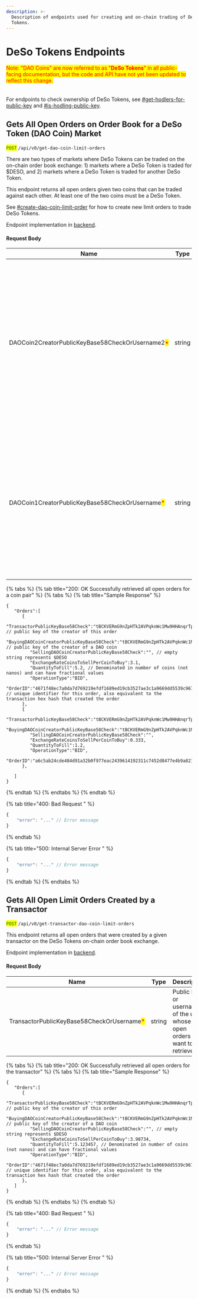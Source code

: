 ```yaml
---
description: >-
  Description of endpoints used for creating and on-chain trading of DeSo
  Tokens.
---
```


# DeSo Tokens Endpoints

<mark style="color:red;">Note: "DAO Coins" are now referred to as "</mark><mark style="color:red;">**DeSo Tokens**</mark><mark style="color:red;">" in all public-facing documentation, but the code and API have not yet been updated to reflect this change.</mark>\
\
\
For endpoints to check ownership of DeSo Tokens, see [#get-hodlers-for-public-key](social-endpoints.md#get-hodlers-for-public-key "mention") and [#is-hodling-public-key](social-endpoints.md#is-hodling-public-key "mention").

## Gets All Open Orders on Order Book for a DeSo Token (DAO Coin) Market

<mark style="color:green;">`POST`</mark> `/api/v0/get-dao-coin-limit-orders`

There are two types of markets where DeSo Tokens can be traded on the on-chain order book exchange: 1) markets where a DeSo Token is traded for $DESO, and 2) markets where a DeSo Token is traded for another DeSo Token.

This endpoint returns all open orders given two coins that can be traded against each other. At least one of the two coins must be a DeSo Token.

See [#create-dao-coin-limit-order](../construct-transactions/dao-transactions-api.md#create-dao-coin-limit-order "mention") for how to create new limit orders to trade DeSo Tokens.

Endpoint implementation in [backend](https://github.com/deso-protocol/backend/blob/0af8093227b219de31487ac129e799fee61e39ef/routes/dao\_coin\_exchange.go#L37).

#### Request Body

| Name                                                                             | Type   | Description                                                                                                                                                                                            |
| -------------------------------------------------------------------------------- | ------ | ------------------------------------------------------------------------------------------------------------------------------------------------------------------------------------------------------ |
| DAOCoin2CreatorPublicKeyBase58CheckOrUsername2<mark style="color:red;">\*</mark> | string | <p>Public key or username of the creator of the DAO, whose DeSo Token makes up the second side of the market.</p><p></p><p>An empty string here represents $DESO as the second side of the market.</p> |
| DAOCoin1CreatorPublicKeyBase58CheckOrUsername<mark style="color:red;">\*</mark>  | string | <p>Public key or username of the creator of the Token, whose DeSo Token makes up one side of a market.</p><p></p><p>An empty string here represents $DESO as one side of the market.</p>               |

{% tabs %}
{% tab title="200: OK Successfully retrieved all open orders for a coin pair" %}
{% tabs %}
{% tab title="Sample Response" %}
```json5
{
   "Orders":[
      {
         "TransactorPublicKeyBase58Check":"tBCKVERmG9nZpHTk2AVPqknWc1Mw9HHAnqrTpW1RnXpXMQ4PsQgnmV", // public key of the creator of this order
         "BuyingDAOCoinCreatorPublicKeyBase58Check":"tBCKVERmG9nZpHTk2AVPqknWc1Mw9HHAnqrTpW1RnXpXMQ4PsQgnmV", // public key of the creator of a DAO coin
         "SellingDAOCoinCreatorPublicKeyBase58Check":"", // empty string represents $DESO
         "ExchangeRateCoinsToSellPerCoinToBuy":3.1,
         "QuantityToFill":5.2, // Denominated in number of coins (not nanos) and can have fractional values
         "OperationType":"BID",
         "OrderID":"4671f48ec7a0da7d769219efdf1689ed19cb3527ae3c1a9669dd5539c9674426" // unique identifier for this order, also equivalent to the transaction hex hash that created the order
      },
      {
         "TransactorPublicKeyBase58Check":"tBCKVERmG9nZpHTk2AVPqknWc1Mw9HHAnqrTpW1RnXpXMQ4PsQgnmV",
         "BuyingDAOCoinCreatorPublicKeyBase58Check":"tBCKVERmG9nZpHTk2AVPqknWc1Mw9HHAnqrTpW1RnXpXMQ4PsQgnmV",
         "SellingDAOCoinCreatorPublicKeyBase58Check":"",
         "ExchangeRateCoinsToSellPerCoinToBuy":0.333,
         "QuantityToFill":1.2,
         "OperationType":"BID",
         "OrderID":"a6c5ab24cde484d91a32b0f977eac2439614192311c7452d8477e4b9a821fc1c"
      },
      
   ]
}

```
{% endtab %}
{% endtabs %}
{% endtab %}

{% tab title="400: Bad Request " %}
```javascript
{
    "error": "..." // Error message
}
```
{% endtab %}

{% tab title="500: Internal Server Error " %}
```javascript
{
    "error": "..." // Error message
}
```
{% endtab %}
{% endtabs %}

## Gets All Open Limit Orders Created by a Transactor

<mark style="color:green;">`POST`</mark> `/api/v0/get-transactor-dao-coin-limit-orders`

This endpoint returns all open orders that were created by a given transactor on the DeSo Tokens on-chain order book exchange.

Endpoint implementation in [backend](https://github.com/deso-protocol/backend/blob/0af8093227b219de31487ac129e799fee61e39ef/routes/dao\_coin\_exchange.go#L136).

#### Request Body

| Name                                                                       | Type   | Description                                                               |
| -------------------------------------------------------------------------- | ------ | ------------------------------------------------------------------------- |
| TransactorPublicKeyBase58CheckOrUsername<mark style="color:red;">\*</mark> | string | Public key or username of the user whose open orders we want to retrieve. |

{% tabs %}
{% tab title="200: OK Successfully retrieved all open orders for the transactor" %}
{% tabs %}
{% tab title="Sample Response" %}
```json5
{
   "Orders":[
      {
         "TransactorPublicKeyBase58Check":"tBCKVERmG9nZpHTk2AVPqknWc1Mw9HHAnqrTpW1RnXpXMQ4PsQgnmV", // public key of the creator of this order
         "BuyingDAOCoinCreatorPublicKeyBase58Check":"tBCKVERmG9nZpHTk2AVPqknWc1Mw9HHAnqrTpW1RnXpXMQ4PsQgnmV", // public key of the creator of a DAO coin
         "SellingDAOCoinCreatorPublicKeyBase58Check":"", // empty string represents $DESO
         "ExchangeRateCoinsToSellPerCoinToBuy":3.98734,
         "QuantityToFill":5.123457, // Denominated in number of coins (not nanos) and can have fractional values
         "OperationType":"BID",
         "OrderID":"4671f48ec7a0da7d769219efdf1689ed19cb3527ae3c1a9669dd5539c9674426" // unique identifier for this order, also equivalent to the transaction hex hash that created the order
      },
   ]
}

```
{% endtab %}
{% endtabs %}
{% endtab %}

{% tab title="400: Bad Request " %}
```javascript
{
    "error": "..." // Error message
}
```
{% endtab %}

{% tab title="500: Internal Server Error " %}
```javascript
{
    "error": "..." // Error message
}
```
{% endtab %}
{% endtabs %}

